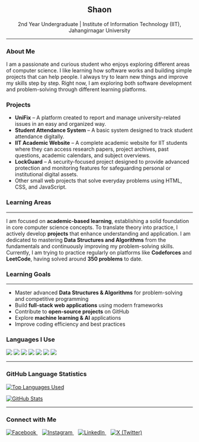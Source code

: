 <h2 align="center">Shaon</h2>
<p align="center">
  2nd Year Undergraduate | Institute of Information Technology (IIT), Jahangirnagar University  
</p>

<hr/>

<h3>About Me</h3>
<p>
  I am a passionate and curious student who enjoys exploring different areas of computer science. I like learning how software works and building simple projects that can help people. I always try to learn new things and improve my skills step by step. Right now, I am exploring both software development and problem-solving through different learning platforms.
</p>

<h3>Projects</h3>
<ul>
  <li><strong>UniFix</strong> – A platform created to report and manage university-related issues in an easy and organized way.</li>
  <li><strong>Student Attendance System</strong> – A basic system designed to track student attendance digitally.</li>
 
  
  <!-- ===== Recent Projects ===== -->
  <li><strong>IIT Academic Website</strong> – A complete academic website for IIT students where they can access research papers, project archives, past questions, academic calendars, and subject overviews.</li>
  <li><strong>LockGuard</strong> – A security-focused project designed to provide advanced protection and monitoring features for safeguarding personal or institutional digital assets.</li>
   <li>Other small web projects that solve everyday problems using HTML, CSS, and JavaScript.</li>
</ul>

<h3>Learning Areas</h3>
<hr/>

<p>
  I am focused on <strong>academic-based learning</strong>, establishing a solid foundation in core computer science concepts.  
  To translate theory into practice, I actively develop <strong>projects</strong> that enhance understanding and application.  
  I am dedicated to mastering <strong>Data Structures and Algorithms</strong> from the fundamentals and continuously improving my problem-solving skills.  
  Currently, I am trying to practice regularly on platforms like <strong>Codeforces</strong> and <strong>LeetCode</strong>, having solved around <strong>350 problems</strong> to date.
</p>

<h3>Learning Goals</h3>
<hr/>
<ul>
  <li>Master advanced <strong>Data Structures & Algorithms</strong> for problem-solving and competitive programming</li>
  <li>Build <strong>full-stack web applications</strong> using modern frameworks</li>
  <li>Contribute to <strong>open-source projects</strong> on GitHub</li>
  <li>Explore <strong>machine learning & AI</strong> applications</li>
  <li>Improve coding efficiency and best practices</li>
</ul>

<h3>Languages I Use</h3>
<p>
  <img src="https://img.shields.io/badge/C++-00599C?style=for-the-badge&logo=c%2b%2b&logoColor=white"/>
  <img src="https://img.shields.io/badge/C-00599C?style=for-the-badge&logo=c&logoColor=white"/>
  <img src="https://img.shields.io/badge/Java-007396?style=for-the-badge&logo=java&logoColor=white"/>
  <img src="https://img.shields.io/badge/HTML5-E34F26?style=for-the-badge&logo=html5&logoColor=white"/>
  <img src="https://img.shields.io/badge/CSS3-1572B6?style=for-the-badge&logo=css3&logoColor=white"/>
  <img src="https://img.shields.io/badge/JavaScript-F7DF1E?style=for-the-badge&logo=javascript&logoColor=black"/>
  <img src="https://img.shields.io/badge/Python-3776AB?style=for-the-badge&logo=python&logoColor=white"/>
</p>

<hr/>

<h3>GitHub Language Statistics</h3>
<p>
  <a href="https://github.com/shaon-juniv" target="_blank">
    <img src="https://github-readme-stats.vercel.app/api/top-langs/?username=Md-Shaon-Khan&layout=compact&theme=default" alt="Top Languages Used"/>
  </a>
</p>

<p>
  <a href="https://github.com/shaon-juniv" target="_blank">
    <img src="https://github-readme-stats.vercel.app/api?username=Md-Shaon-Khan&show_icons=true&theme=default" alt="GitHub Stats"/>
  </a>
</p>



<hr/>

<h3>Connect with Me</h3>
<p>
  <a href="https://www.facebook.com/sa.ona.khana.803112" target="_blank">
    <img src="https://img.icons8.com/fluency/48/facebook-new.png" alt="Facebook" title="Facebook"/>
  </a>
  &nbsp;&nbsp;
  <a href="https://www.instagram.com/___shaon__/" target="_blank">
    <img src="https://img.icons8.com/fluency/48/instagram-new.png" alt="Instagram" title="Instagram"/>
  </a>
  &nbsp;&nbsp;
  <a href="https://www.linkedin.com/in/shaon-khan-01003433a/" target="_blank">
    <img src="https://img.icons8.com/fluency/48/linkedin.png" alt="LinkedIn" title="LinkedIn"/>
  </a>
  &nbsp;&nbsp;
  <a href="https://x.com/_shaon_khan" target="_blank">
    <img src="https://img.icons8.com/ios-filled/48/1DA1F2/twitterx--v2.png" alt="X (Twitter)" title="X (Twitter)"/>
  </a>
</p>

